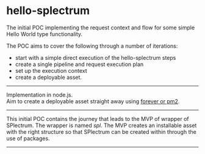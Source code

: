 # hello-splectrum

The initial POC implementing the request context and flow for some simple Hello World type functionality.

The POC aims to cover the following through a number of iterations:
 - start with a simple direct execution of the hello-splectrum steps
 - create a single pipeline and request execution plan
 - set up the execution context
 - create a deployable asset.

---

Implementation in node.js.  
Aim to create a deployable asset straight away using [forever or pm2](https://www.geeksforgeeks.org/how-to-run-a-node-js-application-permanently/?ref=ml_lbp).  

---

This initial POC contains the journey that leads to the MVP of wrapper of SPlectrum. 
The wrapper is named *spl*. 
The MVP creates an installable asset with the right structure so that SPlectrum can be created within through the use of packages.

---

